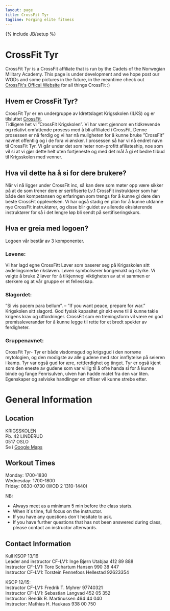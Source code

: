 ```yaml
---
layout: page
title: CrossFit Tyr
tagline: Forging elite fitness
---
```

{% include JB/setup %}

# CrossFit Tyr

CrossFit Tyr is a CrossFit affiliate that is run by the Cadets of the Norwegian Military Academy.
This page is under development and we hope post our WODs and some pictures in the future, in the meantime check out [CrossFit's Offical Website](http://www.crossfit.com) for all things CrossFit :)


## Hvem er CrossFit Tyr?

CrossFit Tyr er en undergruppe av Idrettslaget Krigsskolen (ILKS) og er tilsluttet [CrossFit](www.crossfit.com).  
Tidligere het vi ”CrossFit Krigskolen”.  Vi har vært gjennom en tidkrevende og relativt omfattende prosess med å bli affiliated i CrossFit. Denne prosessen er nå ferdig og vi har nå muligheten for å kunne bruke ”CrossFit” navnet offentlig og i de fora vi ønsker. I prosessen så har vi nå endret navn til CrossFit Tyr. Vi går under det som heter non-profitt afiliateship, noe som vil si at vi gjør dette helt uten fortjeneste og med det mål å gi et bedre tilbud til Krigsskolen med venner. 

## Hva vil dette ha å si for dere brukere?

Når vi nå ligger under CrossFit inc, så kan dere  som møter opp være sikker på at de som trener dere er sertifiserte Lv.1 CrossFit instruktører som har både den kompetansen og erfaringen som trengs for å kunne gi dere den beste CrossFit opplevelsen. Vi har også stadig en plan for å kunne utdanne nye CrossFit instruktører, og disse blir guidet av allerede eksisterende instruktører for så i det lengre løp bli sendt på sertifiseringskurs. 


## Hva er greia med logoen?

Logoen vår består av 3 komponenter.

### Løvene: 

Vi har lagd egne CrossFitt Løver som baserer seg på Krigsskolen sitt avdelingsmerke riksløven. Løven symboliserer kongemakt og styrke. Vi valgte å bruke 2 løver for å tilkjennegi viktigheten av at vi sammen er sterkere og at vår gruppe er et fellesskap. 

### Slagordet:

”Si vis pacem para bellum”. – ”If you want peace, prepare for war.” Krigskolen sitt slagord.  God fysisk kapasitet gir økt evne til å kunne takle krigens krav og utfordringer. CrossFit som en treningsform vil være en god premissleverandør for å kunne legge til rette for et bredt spekter av ferdigheter.

### Gruppenavnet: 
CrossFit Tyr- Tyr er både visdomsgud og krigsgud i den norrøne mytologien, og den modigste av alle gudene med stor innflytelse på seieren i kamp. Tyr var også gud for ære, rettferdighet og tinget. Tyr er også kjent som den eneste av gudene som var villig til å ofre handa si for å kunne binde og fange Fenrisulven, ulven han hadde matet fra den var liten. Egenskaper og selviske handlinger en offiser vil kunne strebe etter.




# General Information

## Location

KRIGSSKOLEN  
Pb. 42 LINDERUD  
0517 OSLO  
Se i [Google Maps](https://www.google.no/maps/place/Krigsskolen/@59.9476079,10.8437482,15z/data=!4m2!3m1!1s0x0:0x29b533547e4b8c1d)

## Workout Times

Monday: 1700-1830  
Wednesday: 1700-1800  
Friday: 0630-0730 (WOD 2 1310-1440)  

NB:  
- Always meet as a minimum 5 min before the class starts.   
- When it´s time, full focus on the instructor.  
- If you have any questions don´t hesitate to ask.  
- If you have further questions that has not been answered during class, please contact an instructor afterwards.  

## Contact Information

Kull KSOP 13/16  
Leader and instructor CF-LV1: Inge Bjørn Utabjaa 412 89 888  
Instructor CF-LV1: Tore Schartum Hansen 990 38 447  
Instructor CF-LV1: Torstein Fennefoss Hellestad 92623354  

KSOP 12/15:  
Instructor CF-LV1: Fredrik T. Myhrer 97740321  
Instructor CF-LV1: Sebastian Langvad 452 05 352  
Instructor:  Bendik R. Martinussen 464 44 040  
Instructor: Mathias H. Haukaas 938 00 750  




